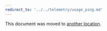 ```yaml
---
redirect_to: '../../telemetry/usage_ping.md'
---
```


This document was moved to [another location](../../telemetry/usage_ping.md).
